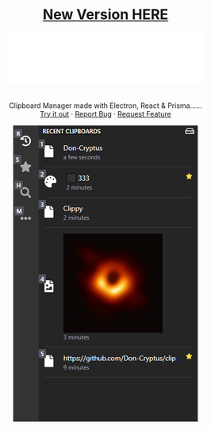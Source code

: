   <h1 align="center"> <a href="https://github.com/Don-Cryptus/clippy">New Version HERE</a></h1>

<p align="center">


  <a href="https://github.com/Don-Cryptus/clippy-ts">
    <img src="assets/clippy.png" alt="Logo" width=400 />
  </a>

  <p align="center">
    <br />
    Clipboard Manager made with Electron, React & Prisma......
    <br />
    <a href="https://github.com/Don-Cryptus/clippy/releases/latest">Try it out</a>
    ·
    <a href="https://github.com/Don-Cryptus/clippy/issues">Report Bug</a>
    ·
    <a href="https://github.com/Don-Cryptus/clippy/issues">Request Feature</a>
    <br />
  </p>
  <p align="center">
    <img src="assets/clippy-showcase.webp" alt="Logo" >
  </p>
</p>
